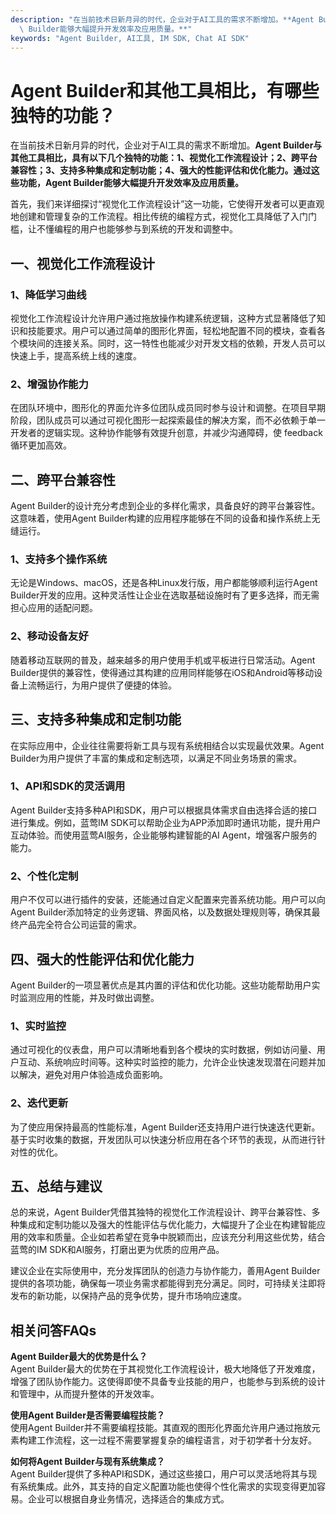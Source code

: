 ```yaml
---
description: "在当前技术日新月异的时代，企业对于AI工具的需求不断增加。**Agent Builder与其他工具相比，具有以下几个独特的功能：1、视觉化工作流程设计；2、跨平台兼容性；3、支持多种集成和定制功能；4、强大的性能评估和优化能力。通过这些功能，Agent\
  \ Builder能够大幅提升开发效率及应用质量。**"
keywords: "Agent Builder, AI工具, IM SDK, Chat AI SDK"
---
```

# Agent Builder和其他工具相比，有哪些独特的功能？

在当前技术日新月异的时代，企业对于AI工具的需求不断增加。**Agent Builder与其他工具相比，具有以下几个独特的功能：1、视觉化工作流程设计；2、跨平台兼容性；3、支持多种集成和定制功能；4、强大的性能评估和优化能力。通过这些功能，Agent Builder能够大幅提升开发效率及应用质量。**

首先，我们来详细探讨“视觉化工作流程设计”这一功能，它使得开发者可以更直观地创建和管理复杂的工作流程。相比传统的编程方式，视觉化工具降低了入门门槛，让不懂编程的用户也能够参与到系统的开发和调整中。

## 一、视觉化工作流程设计

### 1、降低学习曲线

视觉化工作流程设计允许用户通过拖放操作构建系统逻辑，这种方式显著降低了知识和技能要求。用户可以通过简单的图形化界面，轻松地配置不同的模块，查看各个模块间的连接关系。同时，这一特性也能减少对开发文档的依赖，开发人员可以快速上手，提高系统上线的速度。

### 2、增强协作能力

在团队环境中，图形化的界面允许多位团队成员同时参与设计和调整。在项目早期阶段，团队成员可以通过可视化图形一起探索最佳的解决方案，而不必依赖于单一开发者的逻辑实现。这种协作能够有效提升创意，并减少沟通障碍，使 feedback 循环更加高效。

## 二、跨平台兼容性

Agent Builder的设计充分考虑到企业的多样化需求，具备良好的跨平台兼容性。这意味着，使用Agent Builder构建的应用程序能够在不同的设备和操作系统上无缝运行。

### 1、支持多个操作系统

无论是Windows、macOS，还是各种Linux发行版，用户都能够顺利运行Agent Builder开发的应用。这种灵活性让企业在选取基础设施时有了更多选择，而无需担心应用的适配问题。

### 2、移动设备友好

随着移动互联网的普及，越来越多的用户使用手机或平板进行日常活动。Agent Builder提供的兼容性，使得通过其构建的应用同样能够在iOS和Android等移动设备上流畅运行，为用户提供了便捷的体验。

## 三、支持多种集成和定制功能

在实际应用中，企业往往需要将新工具与现有系统相结合以实现最优效果。Agent Builder为用户提供了丰富的集成和定制选项，以满足不同业务场景的需求。

### 1、API和SDK的灵活调用

Agent Builder支持多种API和SDK，用户可以根据具体需求自由选择合适的接口进行集成。例如，蓝莺IM SDK可以帮助企业为APP添加即时通讯功能，提升用户互动体验。而使用蓝莺AI服务，企业能够构建智能的AI Agent，增强客户服务的能力。

### 2、个性化定制

用户不仅可以进行插件的安装，还能通过自定义配置来完善系统功能。用户可以向Agent Builder添加特定的业务逻辑、界面风格，以及数据处理规则等，确保其最终产品完全符合公司运营的需求。

## 四、强大的性能评估和优化能力

Agent Builder的一项显著优点是其内置的评估和优化功能。这些功能帮助用户实时监测应用的性能，并及时做出调整。

### 1、实时监控

通过可视化的仪表盘，用户可以清晰地看到各个模块的实时数据，例如访问量、用户互动、系统响应时间等。这种实时监控的能力，允许企业快速发现潜在问题并加以解决，避免对用户体验造成负面影响。

### 2、迭代更新

为了使应用保持最高的性能标准，Agent Builder还支持用户进行快速迭代更新。基于实时收集的数据，开发团队可以快速分析应用在各个环节的表现，从而进行针对性的优化。

## 五、总结与建议

总的来说，Agent Builder凭借其独特的视觉化工作流程设计、跨平台兼容性、多种集成和定制功能以及强大的性能评估与优化能力，大幅提升了企业在构建智能应用的效率和质量。企业如若希望在竞争中脱颖而出，应该充分利用这些优势，结合蓝莺的IM SDK和AI服务，打磨出更为优质的应用产品。

建议企业在实际使用中，充分发挥团队的创造力与协作能力，善用Agent Builder提供的各项功能，确保每一项业务需求都能得到充分满足。同时，可持续关注即将发布的新功能，以保持产品的竞争优势，提升市场响应速度。

## 相关问答FAQs

**Agent Builder最大的优势是什么？**  
Agent Builder最大的优势在于其视觉化工作流程设计，极大地降低了开发难度，增强了团队协作能力。这使得即使不具备专业技能的用户，也能参与到系统的设计和管理中，从而提升整体的开发效率。

**使用Agent Builder是否需要编程技能？**  
使用Agent Builder并不需要编程技能。其直观的图形化界面允许用户通过拖放元素构建工作流程，这一过程不需要掌握复杂的编程语言，对于初学者十分友好。

**如何将Agent Builder与现有系统集成？**  
Agent Builder提供了多种API和SDK，通过这些接口，用户可以灵活地将其与现有系统集成。此外，其支持的自定义配置功能也使得个性化需求的实现变得更加容易。企业可以根据自身业务情况，选择适合的集成方式。
